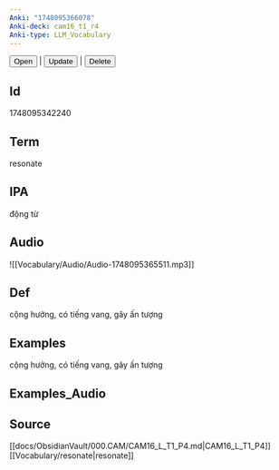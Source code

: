 ```yaml
---
Anki: "1748095366078"
Anki-deck: cam16_t1_r4
Anki-type: LLM_Vocabulary
---
```

<button class="anki-btn-open">Open</button> | <button class="anki-btn-update">Update</button> | <button class="anki-btn-delete">Delete</button>

## Id
 1748095342240
## Term
resonate
## IPA
động từ

## Audio
![[Vocabulary/Audio/Audio-1748095365511.mp3]]
## Def
cộng hưởng, có tiếng vang, gây ấn tượng
## Examples
cộng hưởng, có tiếng vang, gây ấn tượng
## Examples_Audio

## Source
 [[docs/ObsidianVault/000.CAM/CAM16_L_T1_P4.md|CAM16_L_T1_P4]]
[[Vocabulary/resonate|resonate]]
